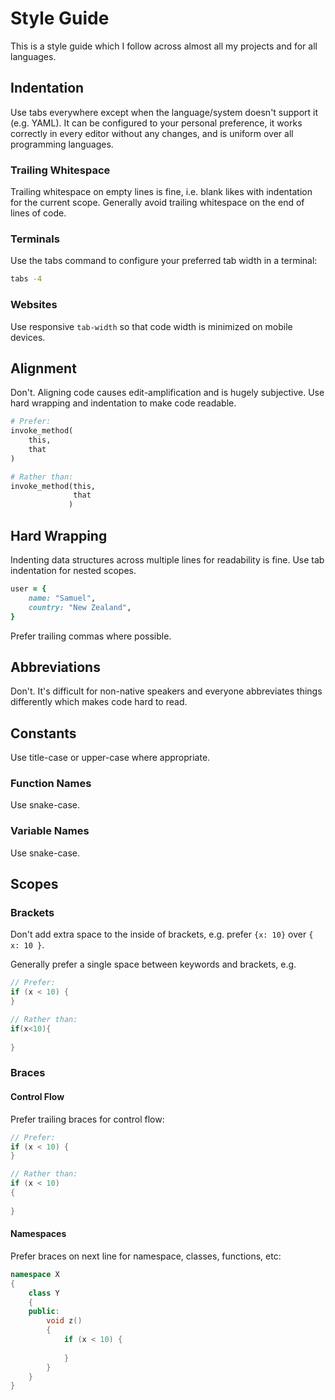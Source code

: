 # Style Guide

This is a style guide which I follow across almost all my projects and for all languages.

## Indentation

Use tabs everywhere except when the language/system doesn't support it (e.g. YAML). It can be configured to your personal preference, it works correctly in every editor without any changes, and is uniform over all programming languages.

### Trailing Whitespace

Trailing whitespace on empty lines is fine, i.e. blank likes with indentation for the current scope. Generally avoid trailing whitespace on the end of lines of code.

### Terminals

Use the tabs command to configure your preferred tab width in a terminal:

```bash
tabs -4
```

### Websites

Use responsive `tab-width` so that code width is minimized on mobile devices.

## Alignment

Don't. Aligning code causes edit-amplification and is hugely subjective. Use hard wrapping and indentation to make code readable.

```ruby
# Prefer:
invoke_method(
	this,
	that
)

# Rather than:
invoke_method(this,
              that
             )
```

## Hard Wrapping

Indenting data structures across multiple lines for readability is fine. Use tab indentation for nested scopes.

```ruby
user = {
	name: "Samuel",
	country: "New Zealand",
}
```

Prefer trailing commas where possible.

## Abbreviations

Don't. It's difficult for non-native speakers and everyone abbreviates things differently which makes code hard to read.

## Constants

Use title-case or upper-case where appropriate.

### Function Names

Use snake-case.

### Variable Names

Use snake-case.

## Scopes

### Brackets

Don't add extra space to the inside of brackets, e.g. prefer `{x: 10}` over `{ x: 10 }`.

Generally prefer a single space between keywords and brackets, e.g.

```c++
// Prefer:
if (x < 10) {
}

// Rather than:
if(x<10){
	
}
```

### Braces

#### Control Flow

Prefer trailing braces for control flow:

```c++
// Prefer:
if (x < 10) {
}

// Rather than:
if (x < 10)
{
	
}
```

#### Namespaces

Prefer braces on next line for namespace, classes, functions, etc:

```c++
namespace X
{
	class Y
	{
	public:
		void z()
		{
			if (x < 10) {
				
			}
		}
	}
}
```
